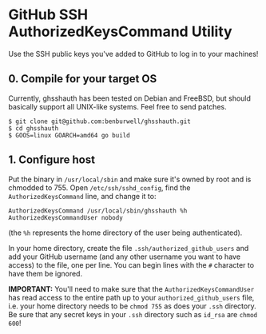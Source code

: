 # GitHub SSH AuthorizedKeysCommand Utility

Use the SSH public keys you've added to GitHub to log in to your machines!

## 0. Compile for your target OS

Currently, ghsshauth has been tested on Debian and FreeBSD, but should basically
support all UNIX-like systems. Feel free to send patches.

```
$ git clone git@github.com:benburwell/ghsshauth.git
$ cd ghsshauth
$ GOOS=linux GOARCH=amd64 go build
```

## 1. Configure host

Put the binary in `/usr/local/sbin` and make sure it's owned by root and is
chmodded to 755. Open `/etc/ssh/sshd_config`, find the `AuthorizedKeysCommand`
line, and change it to:

```
AuthorizedKeysCommand /usr/local/sbin/ghsshauth %h
AuthorizedKeysCommandUser nobody
```

(the `%h` represents the home directory of the user being authenticated).

In your home directory, create the file `.ssh/authorized_github_users` and add
your GitHub username (and any other username you want to have access) to the
file, one per line. You can begin lines with the `#` character to have them be
ignored.

**IMPORTANT:** You'll need to make sure that the `AuthorizedKeysCommandUser` has
read access to the entire path up to your `authorized_github_users` file, i.e.
your home directory needs to be `chmod 755` as does your `.ssh` directory. Be
sure that any secret keys in your `.ssh` directory such as `id_rsa` are `chmod 600`!
